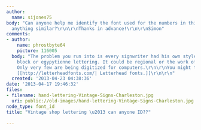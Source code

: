 ```yaml
---
author:
  name: sijones75
body: "Can anyone help me identify the font used for the numbers in this picture or
  anything similar?\r\n\r\nThanks in advance!\r\n\r\nSimon"
comments:
- author:
    name: phrostbyte64
    picture: 116005
  body: "The problem you run into is every signwriter had his own style of standard
    block or egypytienne lettering. It could be regional or the work of one artist.
    Only very few are being digitized for computers.\r\n\r\nYou might try these guys
    [[http://letterheadfonts.com/| Letterhead fonts.]]\r\n\r\n"
  created: '2013-04-23 04:38:36'
date: '2013-04-17 19:46:32'
files:
- filename: hand-lettering-Vintage-Signs-Charleston.jpg
  uri: public://old-images/hand-lettering-Vintage-Signs-Charleston.jpg
node_type: font_id
title: "Vintage shop lettering \u2013 can anyone ID??"

---
```

